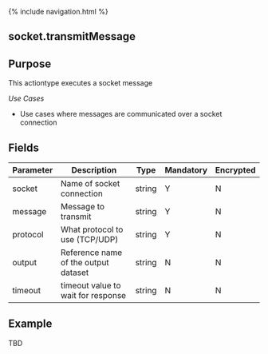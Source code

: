 {% include navigation.html %}
## socket.transmitMessage
## Purpose
This actiontype executes a socket message

*Use Cases*
* Use cases where messages are communicated over a socket connection

## Fields
|Parameter|Description|Type|Mandatory|Encrypted|
|---------|-----------|----|---------|---------|
|socket|Name of socket connection|string|Y|N|
|message|Message to transmit|string|Y|N|
|protocol|What protocol to use (TCP/UDP)|string|Y|N|
|output|Reference name of the output dataset|string|N|N|
|timeout|timeout value to wait for response|string|N|N|


## Example
TBD
